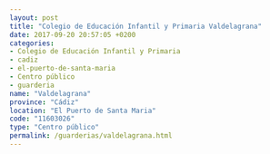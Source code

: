 ```yaml
---
layout: post
title: "Colegio de Educación Infantil y Primaria Valdelagrana"
date: 2017-09-20 20:57:05 +0200
categories:
- Colegio de Educación Infantil y Primaria
- cadiz
- el-puerto-de-santa-maria
- Centro público
- guarderia
name: "Valdelagrana"
province: "Cádiz"
location: "El Puerto de Santa Maria"
code: "11603026"
type: "Centro público"
permalink: /guarderias/valdelagrana.html
---
```

